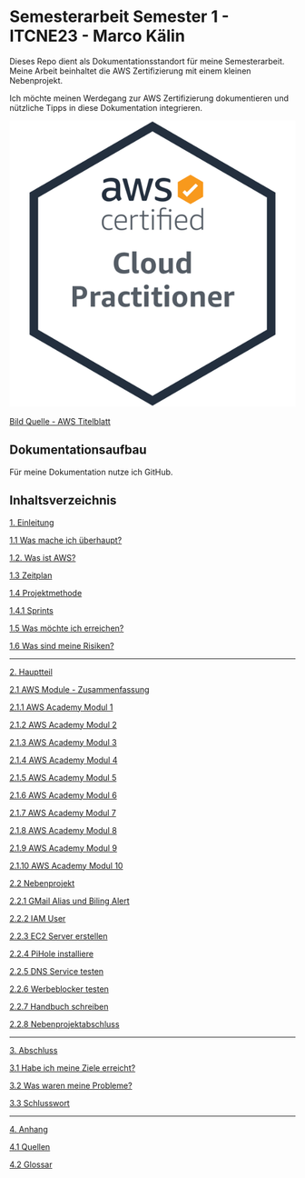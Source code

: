 # Semesterarbeit Semester 1 - ITCNE23 - Marco Kälin

Dieses Repo dient als Dokumentationsstandort für meine Semesterarbeit.
Meine Arbeit beinhaltet die AWS Zertifizierung mit einem kleinen Nebenprojekt.

Ich möchte meinen Werdegang zur AWS Zertifizierung dokumentieren und nützliche Tipps in diese Dokumentation integrieren.

![AWS Cloud Practitioner](Ressourcen/Bilder/AWS_Bilder/aws-certified-cloud-practitioner.png)

[Bild Quelle - AWS Titelblatt](./Anhang/quellen.md#aws-titelblatt)

## Dokumentationsaufbau

Für meine Dokumentation nutze ich GitHub.

## Inhaltsverzeichnis

[1. Einleitung](./Einleitung/README.md)

[1.1 Was mache ich überhaupt?](./Einleitung/projektidee.md)

[1.2. Was ist AWS?](./Einleitung/was_ist_aws.md)

[1.3 Zeitplan](./Einleitung/zeitplan.md)

[1.4 Projektmethode](./Einleitung/projektmethode.md)

[1.4.1 Sprints](./Einleitung/sprints.md)

[1.5 Was möchte ich erreichen?](./Einleitung/ziele.md)

[1.6 Was sind meine Risiken?](./Einleitung/risiken.md)

-----

[2. Hauptteil](./Hauptteil/README.md)

[2.1 AWS Module - Zusammenfassung](./Hauptteil/AWS_Academy_Module/modul_zusammenfassung.md)

[2.1.1 AWS Academy Modul 1](./Hauptteil/AWS_Academy_Module/modul1.md)

[2.1.2 AWS Academy Modul 2](./Hauptteil/AWS_Academy_Module/modul2.md)

[2.1.3 AWS Academy Modul 3](./Hauptteil/AWS_Academy_Module/modul3.md)

[2.1.4 AWS Academy Modul 4](./Hauptteil/AWS_Academy_Module/modul4.md)

[2.1.5 AWS Academy Modul 5](./Hauptteil/AWS_Academy_Module/modul5.md)

[2.1.6 AWS Academy Modul 6](./Hauptteil/AWS_Academy_Module/modul6.md)

[2.1.7 AWS Academy Modul 7](./Hauptteil/AWS_Academy_Module/modul7.md)

[2.1.8 AWS Academy Modul 8](./Hauptteil/AWS_Academy_Module/modul8.md)

[2.1.9 AWS Academy Modul 9](./Hauptteil/AWS_Academy_Module/modul9.md)

[2.1.10 AWS Academy Modul 10](./Hauptteil/AWS_Academy_Module/modul10.md)

[2.2 Nebenprojekt](./Hauptteil/Nebenprojekt/nebenprojekt.md)

[2.2.1 GMail Alias und Biling Alert](./Hauptteil/Nebenprojekt/gmail-alias_billing-alarm.md)

[2.2.2 IAM User](./Hauptteil/Nebenprojekt/iam_user_erstellen.md)

[2.2.3 EC2 Server erstellen](./Hauptteil/Nebenprojekt/ec2_server_erstellen.md)

[2.2.4 PiHole installiere](./Hauptteil/Nebenprojekt/pihole_installieren.md)

[2.2.5 DNS Service testen](./Hauptteil/Nebenprojekt/dns_abfragen.md)

[2.2.6 Werbeblocker testen](./Hauptteil/Nebenprojekt/werbeblocker_testen.md)

[2.2.7 Handbuch schreiben](./Hauptteil/Nebenprojekt/handbuch.md)

[2.2.8 Nebenprojektabschluss](./Hauptteil/Nebenprojekt/projektabschluss.md)

-----

[3. Abschluss](./Schlussteil/README.md)

[3.1 Habe ich meine Ziele erreicht?](./Schlussteil/erreichte_ziele.md)

[3.2 Was waren meine Probleme?](./Schlussteil/probleme.md)

[3.3 Schlusswort](./Schlussteil/schlusswort.md)

-----

[4. Anhang](./Anhang/README.md)

[4.1 Quellen](./Anhang/quellen.md)

[4.2 Glossar](./Anhang/glossar.md)
